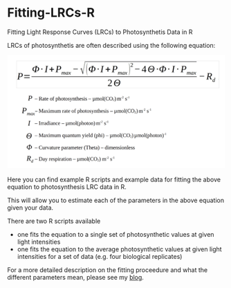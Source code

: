 # Fitting-LRCs-R
Fitting Light Response Curves (LRCs) to Photosynthetis Data in R 

LRCs of photosynthetis are often described using the following equation: 

![Equation for fitting LRC data](EmpiricalModel.png)

Here you can find example R scripts and example data for fitting the above equation to photosynthesis LRC data in R.

This will allow you to estimate each of the parameters in the above equation given your data. 

There are two R scripts available
- one fits the equation to a single set of photosynthetic values at given light intensities 
- one fits the equation to the average photosynthetic values at given light intensities for a set of data (e.g. four biological replicates)

For a more detailed description on the fitting proceedure and what the different parameters mean, please see my [blog](https://www.helenaherrmann.com/post/fitting-light-response-curves-in-r). 
